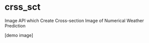# crss_sct
Image API which Create Cross-section Image of Numerical Weather Prediction

[demo image]
